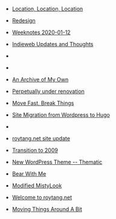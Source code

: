 
- [Location, Location, Location](/2020/05/location-location-location/)

- [Redesign](/2020/02/redesign/)

- [Weeknotes 2020-01-12](/2020/01/weeknotes-2020-01-12/)

- [Indieweb Updates and Thoughts](/2019/11/indieweb/)

- [](/2019/11/removed-webfont/)

- [](/2019/10/switch-stream-to-frontend/)

- [An Archive of My Own](/2019/10/archive-of-my-own/)

- [Perpetually under renovation](/2019/08/perpetually-under-renovation/)

- [Move Fast, Break Things](/2019/07/move-fast-break-things/)

- [Site Migration from Wordpress to Hugo](/2018/11/site-migration-from-wordpress-to-hugo/)

- [](/2018/11/site-theme/)

- [roytang.net site update](/2008/12/roytang-net-site-update/)

- [Transition to 2009](/2008/12/transition-to-2009/)

- [New WordPress Theme -- Thematic](/2008/07/new-wordpress-theme-thematic/)

- [Bear With Me](/2008/05/bear-with-me/)

- [Modified MistyLook](/2007/01/modified-mistylook/)

- [Welcome to roytang.net](/2006/02/welcome-to-roytang-net/)

- [Moving Things Around A Bit](/2005/12/moving-things-around-a-bit/)
